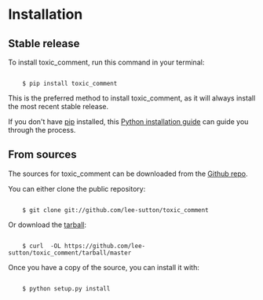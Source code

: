 # Installation


## Stable release

To install toxic_comment, run this command in your terminal:

```batch

    $ pip install toxic_comment
```

This is the preferred method to install toxic_comment, as it will always
install the most recent stable release.

If you don't have [pip](https://pip.pypa.io) installed, this 
[Python installation guide](http://docs.python-guide.org/en/latest/starting/installation/) 
can guide you through the process.


## From sources

The sources for toxic_comment can be downloaded from the 
[Github repo](https://github.com/lee-sutton/toxic_comment).

You can either clone the public repository:

```batch

    $ git clone git://github.com/lee-sutton/toxic_comment
```

Or download the [tarball](https://github.com/lee-sutton/toxic_comment/tarball/master):

```batch

    $ curl  -OL https://github.com/lee-sutton/toxic_comment/tarball/master
```

Once you have a copy of the source, you can install it with:

```batch

    $ python setup.py install
```
